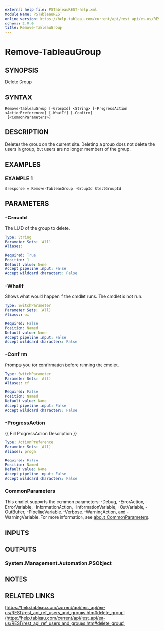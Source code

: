 ```yaml
---
external help file: PSTableauREST-help.xml
Module Name: PSTableauREST
online version: https://help.tableau.com/current/api/rest_api/en-us/REST/rest_api_ref_users_and_groups.htm#delete_group
schema: 2.0.0
title: Remove-TableauGroup
---
```


# Remove-TableauGroup

## SYNOPSIS
Delete Group

## SYNTAX

```
Remove-TableauGroup [-GroupId] <String> [-ProgressAction <ActionPreference>] [-WhatIf] [-Confirm]
 [<CommonParameters>]
```

## DESCRIPTION
Deletes the group on the current site.
Deleting a group does not delete the users in group, but users are no longer members of the group.

## EXAMPLES

### EXAMPLE 1
```
$response = Remove-TableauGroup -GroupId $testGroupId
```

## PARAMETERS

### -GroupId
The LUID of the group to delete.

```yaml
Type: String
Parameter Sets: (All)
Aliases:

Required: True
Position: 1
Default value: None
Accept pipeline input: False
Accept wildcard characters: False
```

### -WhatIf
Shows what would happen if the cmdlet runs.
The cmdlet is not run.

```yaml
Type: SwitchParameter
Parameter Sets: (All)
Aliases: wi

Required: False
Position: Named
Default value: None
Accept pipeline input: False
Accept wildcard characters: False
```

### -Confirm
Prompts you for confirmation before running the cmdlet.

```yaml
Type: SwitchParameter
Parameter Sets: (All)
Aliases: cf

Required: False
Position: Named
Default value: None
Accept pipeline input: False
Accept wildcard characters: False
```

### -ProgressAction
{{ Fill ProgressAction Description }}

```yaml
Type: ActionPreference
Parameter Sets: (All)
Aliases: proga

Required: False
Position: Named
Default value: None
Accept pipeline input: False
Accept wildcard characters: False
```

### CommonParameters
This cmdlet supports the common parameters: -Debug, -ErrorAction, -ErrorVariable, -InformationAction, -InformationVariable, -OutVariable, -OutBuffer, -PipelineVariable, -Verbose, -WarningAction, and -WarningVariable. For more information, see [about_CommonParameters](http://go.microsoft.com/fwlink/?LinkID=113216).

## INPUTS

## OUTPUTS

### System.Management.Automation.PSObject
## NOTES

## RELATED LINKS

[https://help.tableau.com/current/api/rest_api/en-us/REST/rest_api_ref_users_and_groups.htm#delete_group](https://help.tableau.com/current/api/rest_api/en-us/REST/rest_api_ref_users_and_groups.htm#delete_group)

